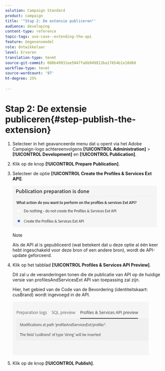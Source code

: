 ```yaml
---
solution: Campaign Standard
product: campaign
title: '"Stap 2: De extensie publiceren"'
audience: developing
content-type: reference
topic-tags: use-case--extending-the-api
feature: Gegevensmodel
role: Ontwikkelaar
level: Ervaren
translation-type: tm+mt
source-git-commit: 088b49931ee5047fa6b949813ba17654b1e10d60
workflow-type: tm+mt
source-wordcount: '97'
ht-degree: 25%

---
```



# Stap 2: De extensie publiceren{#step-publish-the-extension}

1. Selecteer in het geavanceerde menu dat u opent via het Adobe Campaign-logo achtereenvolgens **[!UICONTROL Administration]** > **[!UICONTROL Development]** en **[!UICONTROL Publication]**.
1. Klik op de knop **[!UICONTROL Prepare Publication]**.
1. Selecteer de optie **[!UICONTROL Create the Profiles & Services Ext API]**.

   ![](assets/create-profile-and-services-api.png)

   >[!NOTE]
   >
   >Als de API al is gepubliceerd (wat betekent dat u deze optie al één keer hebt ingeschakeld voor deze bron of een andere bron), wordt de API-update geforceerd.

1. Klik op het tabblad **[!UICONTROL Profiles & Services API Preview]**.

   Dit zal u de veranderingen tonen die de publicatie van API op de huidige versie van profilesAndServicesExt API van toepassing zal zijn.

   Hier, het gebied van de Code van de Bevordering (identiteitskaart: cusBrand) wordt ingevoegd in de API.

   ![](assets/extendpandsapi_diff.png)

1. Klik op de knop **[!UICONTROL Publish]**.

